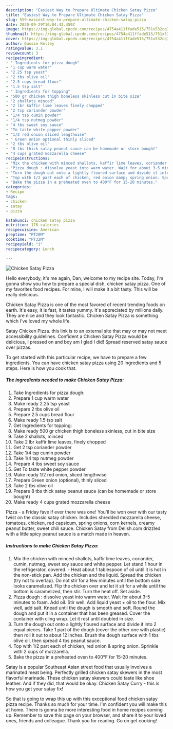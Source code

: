 ```yaml
---
description: "Easiest Way to Prepare Ultimate Chicken Satay Pizza"
title: "Easiest Way to Prepare Ultimate Chicken Satay Pizza"
slug: 559-easiest-way-to-prepare-ultimate-chicken-satay-pizza
date: 2020-09-29T16:04:43.459Z
image: https://img-global.cpcdn.com/recipes/4754a411ffade515/751x532cq70/chicken-satay-pizza-recipe-main-photo.jpg
thumbnail: https://img-global.cpcdn.com/recipes/4754a411ffade515/751x532cq70/chicken-satay-pizza-recipe-main-photo.jpg
cover: https://img-global.cpcdn.com/recipes/4754a411ffade515/751x532cq70/chicken-satay-pizza-recipe-main-photo.jpg
author: Gussie Kelley
ratingvalue: 3.1
reviewcount: 3
recipeingredient:
- " Ingredients for pizza dough"
- "1 cup warm water"
- "2.25 tsp yeast"
- "2 tbs olive oil"
- "2.5 cups bread flour"
- "1.5 tsp salt"
- " Ingredients for topping"
- "500 gr chicken thigh boneless skinless cut in bite size"
- "2 shallots minced"
- "2 lbr kaffir lime leaves finely chopped"
- "2 tsp coriander powder"
- "1/4 tsp cumin powder"
- "1/4 tsp nutmeg powder"
- "4 tbs sweet soy sauce"
- "To taste white pepper powder"
- "1/2 red onion sliced lengthwise"
- " Green onion optional thinly sliced"
- "2 tbs olive oil"
- "8 tbs thick satay peanut sauce can be homemade or store bought"
- "4 cups grated mozzarella cheese"
recipeinstructions:
- "Mix the chicken with minced shallots, kaffir lime leaves, coriander, cumin, nutmeg, sweet soy sauce and white pepper. Let stand 1 hour in the refrigerator, covered. Heat about 1 tablespoon of oil until it is hot in the non-stick pan. Add the chicken and the liquid. Spread the chicken (try not to overlap). Do not stir for a few minutes until the bottom side looks caramelized. Flip the chicken over and let it sit for a while until the bottom is caramelized, then stir. Turn the heat off. Set aside."
- "Pizza dough : dissolve yeast into warm water. Wait for about 3-5 minutes to foam. Add oil. Stir well. Add liquid yeast + oil to the flour. Mix well, add salt. Knead until the dough is smooth and soft. Round the dough and put it in a container that has been greased. Cover the container with cling wrap. Let it rest until doubled in size."
- "Turn the dough out onto a lightly floured surface and divide it into 2 equal pieces. Take 1 part of the dough (cover the other one with plastic) then roll it out to about 12 inches. Brush the dough surface with 1 tbs olive oil, then spread 4 tbs peanut sauce."
- "Top with 1/2 part each of chicken, red onion &amp; spring onion. Sprinkle with 2 cups of mozzarella."
- "Bake the pizza in a preheated oven to 400°F for 15-20 minutes."
categories:
- Recipe
tags:
- chicken
- satay
- pizza

katakunci: chicken satay pizza 
nutrition: 176 calories
recipecuisine: American
preptime: "PT20M"
cooktime: "PT32M"
recipeyield: "1"
recipecategory: Lunch

---
```



![Chicken Satay Pizza](https://img-global.cpcdn.com/recipes/4754a411ffade515/751x532cq70/chicken-satay-pizza-recipe-main-photo.jpg)

Hello everybody, it's me again, Dan, welcome to my recipe site. Today, I'm gonna show you how to prepare a special dish, chicken satay pizza. One of my favorites food recipes. For mine, I will make it a bit tasty. This will be really delicious.

Chicken Satay Pizza is one of the most favored of recent trending foods on earth. It's easy, it is fast, it tastes yummy. It's appreciated by millions daily. They are nice and they look fantastic. Chicken Satay Pizza is something which I've loved my whole life.

Satay Chicken Pizza. this link is to an external site that may or may not meet accessibility guidelines. Confident a Chicken Satay Pizza would be delicious, I pressed on and boy am I glad I did! Spread reserved satay sauce over pizzas.


To get started with this particular recipe, we have to prepare a few ingredients. You can have chicken satay pizza using 20 ingredients and 5 steps. Here is how you cook that.

<!--inarticleads1-->

##### The ingredients needed to make Chicken Satay Pizza:

1. Take  Ingredients for pizza dough:
1. Prepare 1 cup warm water
1. Make ready 2.25 tsp yeast
1. Prepare 2 tbs olive oil
1. Prepare 2.5 cups bread flour
1. Make ready 1.5 tsp salt
1. Get  Ingredients for topping:
1. Make ready 500 gr chicken thigh boneless skinless, cut in bite size
1. Take 2 shallots, minced
1. Take 2 lbr kaffir lime leaves, finely chopped
1. Get 2 tsp coriander powder
1. Take 1/4 tsp cumin powder
1. Take 1/4 tsp nutmeg powder
1. Prepare 4 tbs sweet soy sauce
1. Get To taste white pepper powder
1. Make ready 1/2 red onion, sliced ​​lengthwise
1. Prepare  Green onion (optional), thinly sliced
1. Take 2 tbs olive oil
1. Prepare 8 tbs thick satay peanut sauce (can be homemade or store bought)
1. Make ready 4 cups grated mozzarella cheese


Pizza - a Friday fave if ever there was one! You&#39;ll be won over with our tasty twist on the classic satay chicken. Includes shredded mozzarella cheese, tomatoes, chicken, red capsicum, spring onions, corn kernels, creamy peanut butter, sweet chili sauce. Chicken Satay from Delish.com drizzled with a little spicy peanut sauce is a match made in heaven. 

<!--inarticleads2-->

##### Instructions to make Chicken Satay Pizza:

1. Mix the chicken with minced shallots, kaffir lime leaves, coriander, cumin, nutmeg, sweet soy sauce and white pepper. Let stand 1 hour in the refrigerator, covered. - Heat about 1 tablespoon of oil until it is hot in the non-stick pan. Add the chicken and the liquid. Spread the chicken (try not to overlap). Do not stir for a few minutes until the bottom side looks caramelized. Flip the chicken over and let it sit for a while until the bottom is caramelized, then stir. Turn the heat off. Set aside.
1. Pizza dough : dissolve yeast into warm water. Wait for about 3-5 minutes to foam. Add oil. Stir well. Add liquid yeast + oil to the flour. Mix well, add salt. Knead until the dough is smooth and soft. Round the dough and put it in a container that has been greased. Cover the container with cling wrap. Let it rest until doubled in size.
1. Turn the dough out onto a lightly floured surface and divide it into 2 equal pieces. Take 1 part of the dough (cover the other one with plastic) then roll it out to about 12 inches. Brush the dough surface with 1 tbs olive oil, then spread 4 tbs peanut sauce.
1. Top with 1/2 part each of chicken, red onion &amp; spring onion. Sprinkle with 2 cups of mozzarella.
1. Bake the pizza in a preheated oven to 400°F for 15-20 minutes.


Satay is a popular Southeast Asian street food that usually involves a marinated meat being. Perfectly grilled chicken satay skewers in the most flavorful marinade. These chicken satay skewers could taste like shoe leather. And if they did, that would be okay. Chicken Satay Curry - this is how you get your satay fix! 

So that is going to wrap this up with this exceptional food chicken satay pizza recipe. Thanks so much for your time. I'm confident you will make this at home. There is gonna be more interesting food in home recipes coming up. Remember to save this page on your browser, and share it to your loved ones, friends and colleague. Thank you for reading. Go on get cooking!
